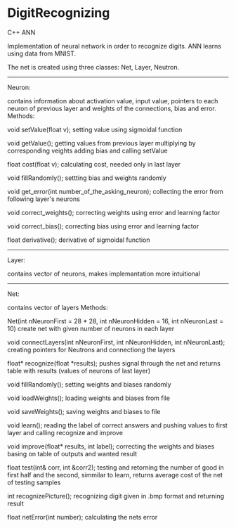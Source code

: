 # DigitRecognizing

C++ ANN

Implementation of neural network in order to recognize digits. ANN learns using data from MNIST.

The net is created using three classes: Net, Layer, Neutron.
*************************************************************************************************************************
Neuron:

contains information about activation value, input value, pointers to each neuron of previous layer and weights of the connections, bias and error.
Methods:

void setValue(float v);
setting value using sigmoidal function

void getValue();
getting values from previous layer multiplying by corresponding veights adding bias and calling setValue

float cost(float v);
calculating cost, needed only in last layer

void fillRandomly();
settting bias and weights randomly

void get_error(int number_of_the_asking_neuron);
collecting the error from following layer's neurons

void correct_weights();
correcting weights using error and learning factor

void correct_bias();
correcting bias using error and learning factor

float derivative();
derivative of sigmoidal function

*************************************************************************************************************************
Layer:

contains vector of neurons, makes implemantation more intuitional
*************************************************************************************************************************
Net:

contains vector of layers
Methods:

Net(int nNeuronFirst = 28 * 28, int nNeuronHidden = 16, int nNeuronLast = 10)
create net with given number of neurons in each layer

void connectLayers(int nNeuronFirst, int nNeuronHidden, int nNeuronLast);
creating pointers for Neutrons and connectiong the layers

float* recognize(float *results);
pushes signal through the net and returns table with results (values of neurons of last layer)

void fillRandomly();
setting weights and biases randomly

void loadWeights();
loading weights and biases from file

void saveWeights();
saving weights and biases to file

void learn();
reading the label of correct answers and pushing values to first layer and calling recognize and improve

void improve(float* results, int label);
correcting the weights and biases basing on table of outputs and wanted result

float test(int& corr, int &corr2);
testing and retorning the number of good in first half and the second, simmilar to learn, returns average cost of the net of testing samples

int recognizePicture();
recognizing digit given in .bmp format and returning result

float netError(int number);
calculating the nets error





